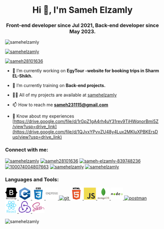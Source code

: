 <h1 align="center">Hi 👋, I'm Sameh Elzamly</h1>
<h3 align="center">Front-end developer since Jul 2021, Back-end developer since May 2023.</h3>

<p align="left"> <img src="https://komarev.com/ghpvc/?username=samehelzamly&label=Profile%20views&color=0e75b6&style=flat" alt="samehelzamly" /> </p>

<p align="left"> <a href="https://github.com/ryo-ma/github-profile-trophy"><img src="https://github-profile-trophy.vercel.app/?username=samehelzamly" alt="samehelzamly" /></a> </p>

<p align="left"> <a href="https://twitter.com/sameh28101636" target="blank"><img src="https://img.shields.io/twitter/follow/sameh28101636?logo=twitter&style=for-the-badge" alt="sameh28101636" /></a> </p>

- 🔭 I’m currently working on **EgyTour -website for booking trips in Sharm EL-Shikh.**

- 🌱 I’m currently training on **Back-end projects.**

- 👨‍💻 All of my projects are available at [samehelzamly](https://samehelzamly.netlify.app/)

- 📫 How to reach me **sameh231115@gmail.com**

- 📄 Know about my experiences [https://drive.google.com/file/d/1rGpZ1gA4rh4uY31rev9TiHWqnorBmi5Z/view?usp=drive_link](https://drive.google.com/file/d/1QJvxYPvvZU48y4Lux2MKluXPBKErsDuq/view?usp=drive_link)

<h3 align="left">Connect with me:</h3>
<p align="left">
<a href="https://codepen.io/samehelzamly" target="blank"><img align="center" src="https://raw.githubusercontent.com/rahuldkjain/github-profile-readme-generator/master/src/images/icons/Social/codepen.svg" alt="samehelzamly" height="30" width="40" /></a>
<a href="https://twitter.com/sameh28101636" target="blank"><img align="center" src="https://raw.githubusercontent.com/rahuldkjain/github-profile-readme-generator/master/src/images/icons/Social/twitter.svg" alt="sameh28101636" height="30" width="40" /></a>
<a href="https://linkedin.com/in/sameh-elzamly-839748236" target="blank"><img align="center" src="https://raw.githubusercontent.com/rahuldkjain/github-profile-readme-generator/master/src/images/icons/Social/linked-in-alt.svg" alt="sameh-elzamly-839748236" height="30" width="40" /></a>
<a href="https://fb.com/100074004807663" target="blank"><img align="center" src="https://raw.githubusercontent.com/rahuldkjain/github-profile-readme-generator/master/src/images/icons/Social/facebook.svg" alt="100074004807663" height="30" width="40" /></a>
<a href="https://instagram.com/samehelzamly" target="blank"><img align="center" src="https://raw.githubusercontent.com/rahuldkjain/github-profile-readme-generator/master/src/images/icons/Social/instagram.svg" alt="samehelzamly" height="30" width="40" /></a>
<a href="https://www.leetcode.com/samehelzamly" target="blank"><img align="center" src="https://raw.githubusercontent.com/rahuldkjain/github-profile-readme-generator/master/src/images/icons/Social/leet-code.svg" alt="samehelzamly" height="30" width="40" /></a>
</p>

<h3 align="left">Languages and Tools:</h3>
<p align="left"> <a href="https://getbootstrap.com" target="_blank" rel="noreferrer"> <img src="https://raw.githubusercontent.com/devicons/devicon/master/icons/bootstrap/bootstrap-plain-wordmark.svg" alt="bootstrap" width="40" height="40"/> </a> <a href="https://www.w3schools.com/cpp/" target="_blank" rel="noreferrer"> <img src="https://raw.githubusercontent.com/devicons/devicon/master/icons/cplusplus/cplusplus-original.svg" alt="cplusplus" width="40" height="40"/> </a> <a href="https://www.w3schools.com/css/" target="_blank" rel="noreferrer"> <img src="https://raw.githubusercontent.com/devicons/devicon/master/icons/css3/css3-original-wordmark.svg" alt="css3" width="40" height="40"/> </a> <a href="https://expressjs.com" target="_blank" rel="noreferrer"> <img src="https://raw.githubusercontent.com/devicons/devicon/master/icons/express/express-original-wordmark.svg" alt="express" width="40" height="40"/> </a> <a href="https://git-scm.com/" target="_blank" rel="noreferrer"> <img src="https://www.vectorlogo.zone/logos/git-scm/git-scm-icon.svg" alt="git" width="40" height="40"/> </a> <a href="https://www.w3.org/html/" target="_blank" rel="noreferrer"> <img src="https://raw.githubusercontent.com/devicons/devicon/master/icons/html5/html5-original-wordmark.svg" alt="html5" width="40" height="40"/> </a> <a href="https://developer.mozilla.org/en-US/docs/Web/JavaScript" target="_blank" rel="noreferrer"> <img src="https://raw.githubusercontent.com/devicons/devicon/master/icons/javascript/javascript-original.svg" alt="javascript" width="40" height="40"/> </a> <a href="https://www.mongodb.com/" target="_blank" rel="noreferrer"> <img src="https://raw.githubusercontent.com/devicons/devicon/master/icons/mongodb/mongodb-original-wordmark.svg" alt="mongodb" width="40" height="40"/> </a> <a href="https://nodejs.org" target="_blank" rel="noreferrer"> <img src="https://raw.githubusercontent.com/devicons/devicon/master/icons/nodejs/nodejs-original-wordmark.svg" alt="nodejs" width="40" height="40"/> </a> <a href="https://postman.com" target="_blank" rel="noreferrer"> <img src="https://www.vectorlogo.zone/logos/getpostman/getpostman-icon.svg" alt="postman" width="40" height="40"/> </a> <a href="https://reactjs.org/" target="_blank" rel="noreferrer"> <img src="https://raw.githubusercontent.com/devicons/devicon/master/icons/react/react-original-wordmark.svg" alt="react" width="40" height="40"/> </a> <a href="https://redux.js.org" target="_blank" rel="noreferrer"> <img src="https://raw.githubusercontent.com/devicons/devicon/master/icons/redux/redux-original.svg" alt="redux" width="40" height="40"/> </a> <a href="https://sass-lang.com" target="_blank" rel="noreferrer"> <img src="https://raw.githubusercontent.com/devicons/devicon/master/icons/sass/sass-original.svg" alt="sass" width="40" height="40"/> </a> </p>

<p><img align="center" src="https://github-readme-stats.vercel.app/api/top-langs?username=samehelzamly&show_icons=true&locale=en&layout=compact" alt="samehelzamly" /></p>
